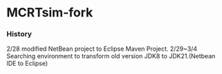 # MCRTsim-fork

### History
2/28 modified NetBean project to Eclipse Maven Project.
2/29~3/4 Searching environment to transform old version JDK8 to JDK21.(Netbean IDE to Eclipse)
